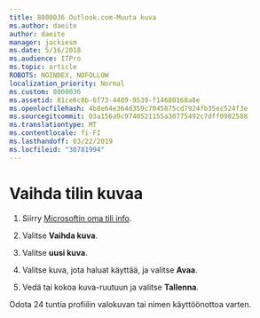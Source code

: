 ```yaml
---
title: 8000036 Outlook.com-Muuta kuva
ms.author: daeite
author: daeite
manager: jackiesm
ms.date: 5/16/2018
ms.audience: ITPro
ms.topic: article
ROBOTS: NOINDEX, NOFOLLOW
localization_priority: Normal
ms.custom: 8000036
ms.assetid: 81ce6c8b-6f73-4489-9539-f14680168a8e
ms.openlocfilehash: 4b8e64e364d359c7045875cd7924fb35ec524f3e
ms.sourcegitcommit: 03a156a9c9740521155a30775492c7dff0982588
ms.translationtype: MT
ms.contentlocale: fi-FI
ms.lasthandoff: 03/22/2019
ms.locfileid: "30781994"
---
```

# <a name="change-your-account-picture"></a>Vaihda tilin kuvaa

1. Siirry [Microsoftin oma tili info](https://go.microsoft.com/fwlink/p/?linkid=860841).
    
2. Valitse **Vaihda kuva**. 
    
3. Valitse **uusi kuva**. 
    
4. Valitse kuva, jota haluat käyttää, ja valitse **Avaa**. 
    
5. Vedä tai kokoa kuva-ruutuun ja valitse **Tallenna**. 
    
Odota 24 tuntia profiilin valokuvan tai nimen käyttöönottoa varten.
  

